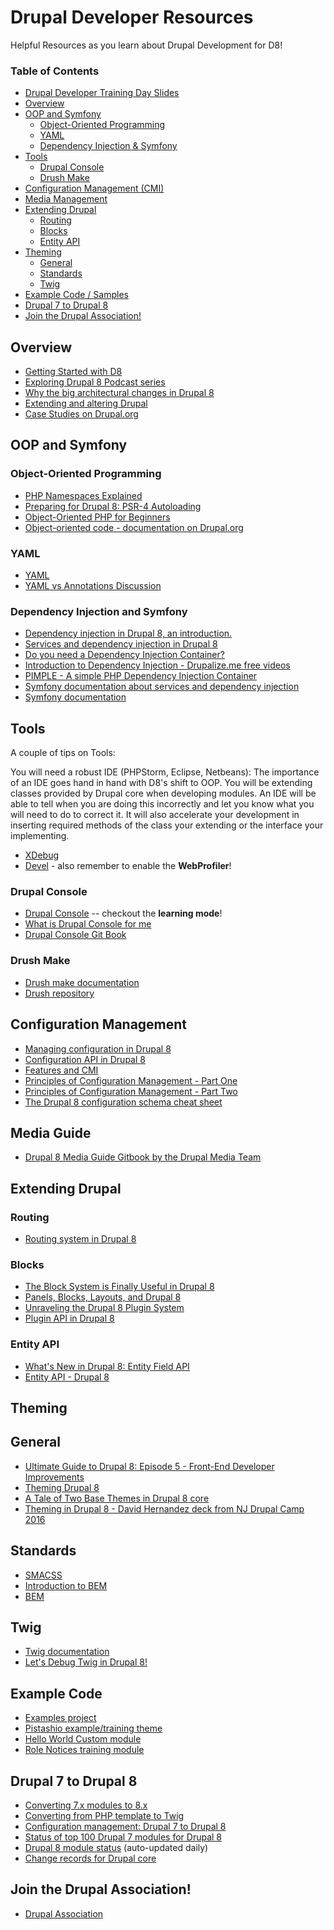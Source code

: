 # Drupal Developer Resources

Helpful Resources as you learn about Drupal Development for D8!

### Table of Contents
- [Drupal Developer Training Day Slides](http://drupal-8-study-group.github.io/2016-april-drupal8-training-day-deck/#/)
- [Overview](#overview)
- [OOP and Symfony](#oop-and-symfony)
	- [Object-Oriented Programming](#object-oriented-programming)
	- [YAML](#yaml)
	- [Dependency Injection & Symfony](#dependency-injection-and-symfony)
- [Tools](#tools)
	- [Drupal Console](#drupal-console)
	- [Drush Make](#drush-make)
- [Configuration Management (CMI)](#configuration-management)
- [Media Management](#media-guide)
- [Extending Drupal](#extending-drupal)
	- [Routing](#routing)
	- [Blocks](#blocks)
	- [Entity API](#entity-api)
- [Theming](#theming)
	- [General](#general)
	- [Standards](#standards)
	- [Twig](#twig)
- [Example Code / Samples](#example-code)
- [Drupal 7 to Drupal 8](#drupal-7-to-drupal-8)
- [Join the Drupal Association!](#join-the-drupal-association)

## Overview
- [Getting Started with D8](https://www.drupal.org/getting-started-d8-bkg-prereq)
- [Exploring Drupal 8 Podcast series](http://www.talkingdrupal.com/exploring-drupal-8)
- [Why the big architectural changes in Drupal 8](http://buytaert.net/why-the-big-architectural-changes-in-drupal-8)
- [Extending and altering Drupal](https://api.drupal.org/api/drupal/core%21core.api.php/group/extending/8)
- [Case Studies on Drupal.org](https://www.drupal.org/case-studies/featured/all/drupal-8.x)

## OOP and Symfony

### Object-Oriented Programming
- [PHP Namespaces Explained](http://daylerees.com/php-namespaces-explained/)
- [Preparing for Drupal 8: PSR-4 Autoloading](https://drupalize.me/blog/201408/preparing-drupal-8-psr-4-autoloading)
- [Object-Oriented PHP for Beginners](http://code.tutsplus.com/tutorials/object-oriented-php-for-beginners--net-12762)
- [Object-oriented code - documentation on Drupal.org](https://www.drupal.org/node/608152)

### YAML
- [YAML](http://www.yaml.org/)
- [YAML vs Annotations Discussion](https://www.drupal.org/node/1683644)

### Dependency Injection and Symfony

- [Dependency injection in Drupal 8, an introduction.](http://blog.openlucius.com/en/blog/dependency-injection-drupal-8-introduction)
- [Services and dependency injection in Drupal 8](https://www.drupal.org/node/2133171)
- [Do you need a Dependency Injection Container?](http://fabien.potencier.org/do-you-need-a-dependency-injection-container.html)
- [Introduction to Dependency Injection - Drupalize.me free videos](https://drupalize.me/videos/introduction-dependency-injection?p=1780)
- [PIMPLE - A simple PHP
Dependency Injection Container](http://pimple.sensiolabs.org/)
- [Symfony documentation about services and dependency injection](http://symfony.com/doc/current/create_framework/index.html)
- [Symfony documentation](http://symfony.com/doc/current/index.html)

## Tools

A couple of tips on Tools:

You will need a robust IDE (PHPStorm, Eclipse, Netbeans): The importance of an IDE goes hand in hand with D8's shift to OOP. You will be extending classes provided by Drupal core when developing modules. An IDE will be able to tell when you are doing this incorrectly and let you know what you will need to do to correct it. It will also accelerate your development in inserting required methods of the class your extending or the interface your implementing.
    
- [XDebug](https://xdebug.org/)
- [Devel](https://www.drupal.org/project/devel) - also remember to enable the **WebProfiler**!

### Drupal Console
- [Drupal Console](https://drupalconsole.com/) -- checkout the **learning mode**!
- [What is Drupal Console for me](http://enzolutions.com/articles/2015/01/25/what-is-drupal-console-for-me/)
- [Drupal Console Git Book](https://hechoendrupal.gitbooks.io/drupal-console/)

### Drush Make
- [Drush make documentation](http://www.drush.org/en/master/make/)
- [Drush repository](https://github.com/drush-ops/drush)

## Configuration Management
- [Managing configuration in Drupal 8](https://www.drupal.org/documentation/administer/config)
- [Configuration API in Drupal 8](https://www.drupal.org/developing/api/8/configuration)
- [Features and CMI](https://www.phase2technology.com/blog/announcing-features-for-drupal-8/)
- [Principles of Configuration Management - Part One](https://www.chapterthree.com/blog/principles-configuration-management-part-one)
- [Principles of Configuration Management - Part Two](https://www.chapterthree.com/blog/principles-configuration-management-part-two)
- [The Drupal 8 configuration schema cheat sheet](http://hojtsy.hu/blog/2014-dec-12/drupal-8-configuration-schema-cheat-sheet)

## Media Guide
- [Drupal 8 Media Guide Gitbook by the Drupal Media Team](https://www.gitbook.com/book/drupal-media/drupal8-guide/details)

## Extending Drupal
### Routing
- [Routing system in Drupal 8](https://www.drupal.org/developing/api/8/routing)

### Blocks
- [The Block System is Finally Useful in Drupal 8](https://drupalize.me/blog/201403/block-system-finally-useful-drupal-8)
- [Panels, Blocks, Layouts, and Drupal 8](https://drupalize.me/blog/201502/panels-blocks-layouts-and-drupal-8)
- [Unraveling the Drupal 8 Plugin System](https://drupalize.me/blog/201409/unravelling-drupal-8-plugin-system)
- [Plugin API in Drupal 8](https://www.drupal.org/developing/api/8/plugins)

### Entity API
- [What's New in Drupal 8: Entity Field API](https://drupalize.me/videos/whats-new-drupal-8-entity-field-api?p=2075)
- [Entity API - Drupal 8](https://www.drupal.org/developing/api/entity)

## Theming

## General
- [Ultimate Guide to Drupal 8: Episode 5 - Front-End Developer Improvements](https://dev.acquia.com/blog/ultimate-guide-drupal-8-episode-5-front-end-developer-improvements)
- [Theming Drupal 8](https://www.drupal.org/theme-guide/8)
- [A Tale of Two Base Themes in Drupal 8 core](https://www.lullabot.com/articles/a-tale-of-two-base-themes-in-drupal-8-core)
- [Theming in Drupal 8 - David Hernandez deck from NJ Drupal Camp 2016](https://www.drupalcampnj.org/sites/default/files/sessions/Theming%20in%20Drupal%208.pdf)

## Standards
- [SMACSS](https://smacss.com/)
- [Introduction to BEM](http://getbem.com/introduction/)
- [BEM](https://en.bem.info/)

## Twig
- [Twig documentation](http://twig.sensiolabs.org/documentation)
- [Let's Debug Twig in Drupal 8!](https://drupalize.me/blog/201405/lets-debug-twig-drupal-8)


## Example Code
- [Examples project](https://www.drupal.org/project/examples)
- [Pistashio example/training theme](https://www.drupal.org/project/pistachio)
- [Hello World Custom module](https://www.drupal.org/node/2464195)
- [Role Notices training module](https://www.drupal.org/project/role_notices)

## Drupal 7 to Drupal 8
- [Converting 7.x modules to 8.x](https://www.drupal.org/update/modules/7/8)
- [Converting from PHP template to Twig](https://www.drupal.org/node/2025313)
- [Configuration management: Drupal 7 to Drupal 8](http://nuvole.org/blog/2014/jun/06/configuration-management-drupal-7-drupal-8)
- [Status of top 100 Drupal 7 modules for Drupal 8](http://www.bluespark.com/status-top-100-contributed-modules-drupal-8)
- [Drupal 8 module status](http://d8status.md-systems.ch/) (auto-updated daily)
- [Change records for Drupal core](https://www.drupal.org/list-changes/drupal)

## Join the Drupal Association!
- [Drupal Association](https://assoc.drupal.org/home)







